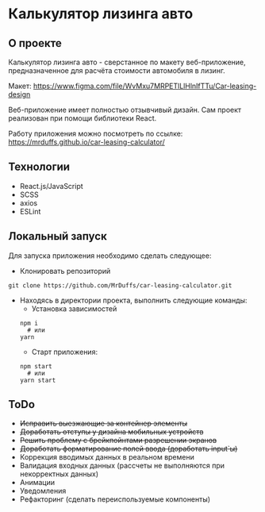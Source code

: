 # Калькулятор лизинга авто
## О проекте
Калькулятор лизинга авто - сверстанное по макету веб-приложение, предназначенное
для расчёта стоимости автомобиля в лизинг.

Макет: <https://www.figma.com/file/WvMxu7MRPETlLlHlnIfTTu/Car-leasing-design>

Веб-приложение имеет полностью отзывчивый дизайн. Сам проект реализован при 
помощи библиотеки React.

Работу приложения можно посмотреть по ссылке:
<https://mrduffs.github.io/car-leasing-calculator/>

## Технологии
- React.js/JavaScript
- SCSS
- axios
- ESLint

## Локальный запуск
Для запуска приложения необходимо сделать следующее:
- Клонировать репозиторий
```
git clone https://github.com/MrDuffs/car-leasing-calculator.git
```
- Находясь в директории проекта, выполнить следующие команды:
  - Установка зависимостей
  ```
  npm i
    # или
  yarn
  ```
  - Старт приложения:
  ```
  npm start
    # или
  yarn start
  ```

## ToDo
- ~~Исправить выезжающие за контейнер элементы~~
- ~~Доработать отступы у дизайна мобильных устройств~~
- ~~Решить проблему с брейкпойнтами разрешении экранов~~
- ~~Доработать форматирование полей ввода (доработать input`ы)~~
- Коррекция вводимых данных в реальном времени
- Валидация входных данных (рассчеты не выполняются при некорректных данных)
- Анимации
- Уведомления
- Рефакторинг (сделать переиспользуемые компоненты)
